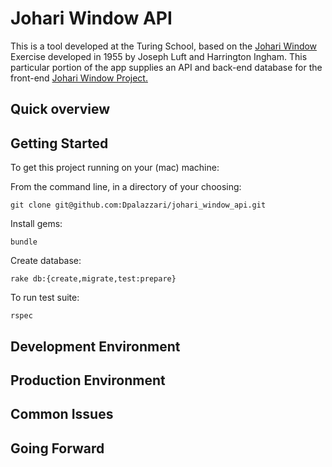 # Johari Window API

This is a tool developed at the Turing School, based on the [Johari Window](https://en.wikipedia.org/wiki/Johari_window) Exercise developed in 1955 by Joseph Luft and Harrington Ingham. This particular portion of the app supplies an API and back-end database for the front-end [Johari Window Project.](https://github.com/lucyconklin/johari-window)

## Quick overview

## Getting Started

To get this project running on your (mac) machine:

From the command line, in a directory of your choosing: 

```
git clone git@github.com:Dpalazzari/johari_window_api.git
```

Install gems:

```
bundle
```

Create database:

```
rake db:{create,migrate,test:prepare}
```

To run test suite:

```
rspec
```

## Development Environment

## Production Environment

## Common Issues

## Going Forward
